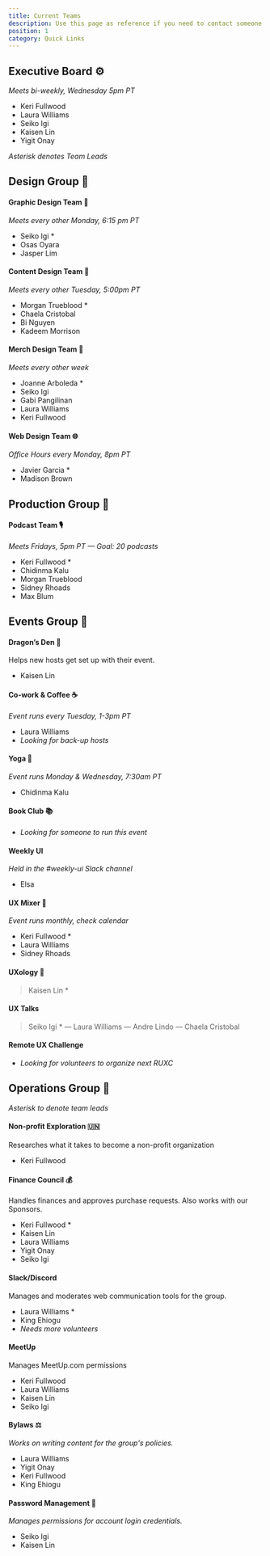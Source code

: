 ```yaml
---
title: Current Teams
description: Use this page as reference if you need to contact someone on a team.
position: 1
category: Quick Links
---
```

## Executive Board ⚙️

*Meets bi-weekly, Wednesday 5pm PT*

* Keri Fullwood
* Laura Williams
* Seiko Igi
* Kaisen Lin
* Yigit Onay

*Asterisk denotes Team Leads*

## Design Group 📣

#### Graphic Design Team 🎨

*Meets every other Monday, 6:15 pm PT*
* Seiko Igi * 
* Osas Oyara 
* Jasper Lim

#### Content Design Team 📰

*Meets every other Tuesday, 5:00pm PT*
* Morgan Trueblood * 
* Chaela Cristobal 
* Bi Nguyen 
* Kadeem Morrison

#### Merch Design Team 👕

*Meets every other week*
* Joanne Arboleda * 
* Seiko Igi 
* Gabi Pangilinan 
* Laura Williams 
* Keri Fullwood

#### Web Design Team 🌐

*Office Hours every Monday, 8pm PT*
* Javier Garcia * 
* Madison Brown

## Production Group 🎥

#### Podcast Team 🎙️

*Meets Fridays, 5pm PT — Goal: 20 podcasts*
* Keri Fullwood * 
* Chidinma Kalu 
* Morgan Trueblood 
* Sidney Rhoads 
* Max Blum

## Events Group 🎉

#### Dragon’s Den 🐲
Helps new hosts get set up with their event.

* Kaisen Lin

#### Co-work & Coffee ☕

*Event runs every Tuesday, 1-3pm PT*

* Laura Williams 
* *Looking for back-up hosts*

#### Yoga 🧘

*Event runs Monday & Wednesday, 7:30am PT*
* Chidinma Kalu 

#### Book Club 📚

* *Looking for someone to run this event*

#### Weekly UI

*Held in the #weekly-ui Slack channel*

* Elsa

#### UX Mixer 🎉

*Event runs monthly, check calendar*

* Keri Fullwood *
* Laura Williams
* Sidney Rhoads

#### UXology 🧪

> Kaisen Lin *

#### UX Talks

> Seiko Igi * — Laura Williams — Andre Lindo — Chaela Cristobal

#### Remote UX Challenge

* *Looking for volunteers to organize next RUXC*

## Operations Group 🔧

*Asterisk to denote team leads*

#### Non-profit Exploration 🇺🇳
Researches what it takes to become a non-profit organization

* Keri Fullwood

#### Finance Council 💰
Handles finances and approves purchase requests. Also works with our Sponsors.

* Keri Fullwood * 
* Kaisen Lin 
* Laura Williams 
* Yigit Onay 
* Seiko Igi

#### Slack/Discord
Manages and moderates web communication tools for the group.

* Laura Williams *
* King Ehiogu
* *Needs more volunteers*

#### MeetUp
Manages MeetUp.com permissions

* Keri Fullwood
* Laura Williams
* Kaisen Lin
* Seiko Igi

#### Bylaws ⚖️

*Works on writing content for the group's policies.*

* Laura Williams 
* Yigit Onay 
* Keri Fullwood 
* King Ehiogu

#### Password Management 🔑

*Manages permissions for account login credentials.*

* Seiko Igi 
* Kaisen Lin